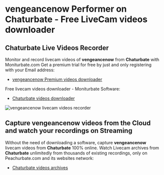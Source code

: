 # vengeancenow Performer on Chaturbate - Free LiveCam videos downloader

## Chaturbate Live Videos Recorder

Monitor and record livecam videos of **vengeancenow** from **Chaturbate** with Moniturbate.com
Get a premium trial for free by just and only registering with your Email address:
* [vengeancenow Premium videos downloader](https://moniturbate.com/request-demo-licence-key.html)

Free livecam videos downloader - Moniturbate Software:
* [Chaturbate videos downloader](https://moniturbate.com/moniturbate-download-software.html)

![vengeancenow livecam videos recorder](https://peachurnet.com/templates/moniturbate-software.png)


## Capture vengeancenow videos from the Cloud and watch your recordings on Streaming

Without the need of downloading a software, capture **vengeancenow** livecam videos from **Chaturbate** 100% online.
Watch Livecam archives from **Chaturbate** unlimitedly from thousands of existing recordings, only on Peachurbate.com and its websites network:
* [Chaturbate videos archives](https://peachurnet.com/)